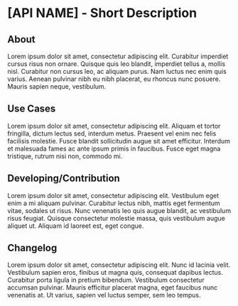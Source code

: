 # [API NAME] - Short Description

## About

Lorem ipsum dolor sit amet, consectetur adipiscing elit. Curabitur imperdiet cursus risus non ornare. Quisque quis leo blandit, imperdiet tellus a, mollis nisl. Curabitur non cursus leo, ac aliquam purus. Nam luctus nec enim quis varius. Aenean pulvinar nibh eu nibh placerat, eu rhoncus nunc posuere. Mauris sapien neque, vestibulum.

## Use Cases

Lorem ipsum dolor sit amet, consectetur adipiscing elit. Aliquam et tortor fringilla, dictum lectus sed, interdum metus. Praesent vel enim nec felis facilisis molestie. Fusce blandit sollicitudin augue sit amet efficitur. Interdum et malesuada fames ac ante ipsum primis in faucibus. Fusce eget magna tristique, rutrum nisi non, commodo mi.

## Developing/Contribution

Lorem ipsum dolor sit amet, consectetur adipiscing elit. Vestibulum eget enim a mi aliquam pulvinar. Curabitur lectus nibh, mattis eget fermentum vitae, sodales ut risus. Nunc venenatis leo quis augue blandit, ac vestibulum risus feugiat. Quisque consectetur molestie massa, quis vestibulum augue aliquet ut. Aliquam id laoreet est, eget congue.

## Changelog

Lorem ipsum dolor sit amet, consectetur adipiscing elit. Nunc id lacinia velit. Vestibulum sapien eros, finibus ut magna quis, consequat dapibus lectus. Curabitur porta ligula in pretium bibendum. Vestibulum consectetur accumsan pulvinar. Mauris efficitur placerat magna, eget faucibus nunc venenatis at. Ut varius, sapien vel luctus semper, sem leo tempus.